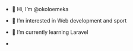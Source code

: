 - 👋 Hi, I’m @okoloemeka
- 👀 I’m interested in Web development and sport
- 🌱 I’m currently learning Laravel 

-

<!---
okoloemeka37/okoloemeka37 is a ✨ special ✨ repository because its `README.md` (this file) appears on your GitHub profile.
You can click the Preview link to take a look at your changes.
--->
